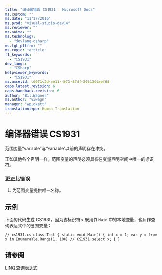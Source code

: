 ```yaml
---
title: "编译器错误 CS1931 | Microsoft Docs"
ms.custom: ""
ms.date: "11/17/2016"
ms.prod: "visual-studio-dev14"
ms.reviewer: ""
ms.suite: ""
ms.technology: 
  - "devlang-csharp"
ms.tgt_pltfrm: ""
ms.topic: "article"
f1_keywords: 
  - "CS1931"
dev_langs: 
  - "CSharp"
helpviewer_keywords: 
  - "CS1931"
ms.assetid: c0071c3d-ae11-4073-87df-508150daef68
caps.latest.revision: 6
caps.handback.revision: 6
author: "BillWagner"
ms.author: "wiwagn"
manager: "wpickett"
translationtype: Human Translation
---
```

# 编译器错误 CS1931
范围变量“variable”与“variable”以前的声明存在冲突。  
  
 正如其他各个声明一样，范围变量的声明必须具有在变量声明空间中唯一的标识符。  
  
### 更正此错误  
  
1.  为范围变量提供唯一名称。  
  
## 示例  
 下面的代码生成 CS1931，因为该标识符 `x` 既用作 `Main` 中的本地变量，也用作查询表达式中的范围变量：  
  
```  
// cs1931.cs class Test { static void Main() { int x = 1; var y = from x in Enumerable.Range(1, 100) // CS1931 select x; } }  
```  
  
## 请参阅  
 [LINQ 查询表达式](../../csharp/programming-guide/linq-query-expressions/index.md)